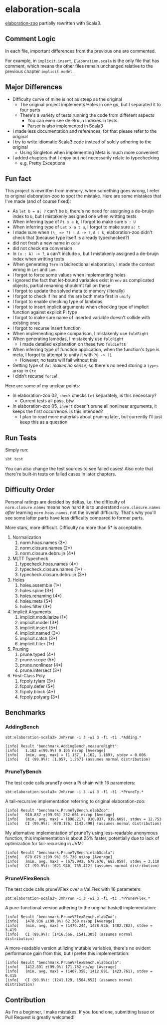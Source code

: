 # elaboration-scala

[elaboration-zoo](https://github.com/AndrasKovacs/elaboration-zoo) partially rewritten with Scala3.

## Comment Logic

In each file, important differences from the previous one are commented.

For example, in `implicit.insert`, `Elaboration.scala` is the only file that has comment, which means the other files remain unchanged relative to the previous chapter `implicit.model`.

## Major Differences

- Difficulty curve of mine is not as steep as the original
    - The original project implements Holes in one go, but I separated it to four parts
    - There's a variety of tests running the code from different aspects
        - You can even see de-Bruijn indexes in tests
        - Parser is also implemented in Scala3
- I made less documentation and references, for that please refer to the original
- I try to write idiomatic Scala3 code instead of solely adhering to the original
    - Using Singleton when implementing Meta is much more convenient
- I added chapters that I enjoy but not necessarily relate to typechecking
    - e.g. Pretty Exceptions

## Fun fact

This project is rewritten from memory, when something goes wrong, I refer to original elaboration-zoo to spot the mistake. Here are some mistakes that I've made (and of course fixed):

- As `let b = a; ?` can't be `b`, there's no need for assigning a de-bruijn index to `b`, but I mistakenly assigned one when writting tests
- When inferring type of `Pi x a b`, I forgot to make sure `b : U`
- When inferring type of `Let x a t u`, I forgot to make sure `a: t`
- I made sure when `(\_ => ?) : A -> ?`, `A : U`, elaboration-zoo didn't check that (because type itself is already typechecked?)
- did not fresh a new name in `conv`
- did not check eta conversion
- In `(x : A) -> ?`, `A` can't include `x`, but I mistakenly assigned a de-bruijn index when writting tests
- When generating `Term` in bidirectional elaboration, I made the context wrong in `Let` and `Lam`.
- I forgot to force some values when implementing holes
- I ignored the fact that let-bound variables exist in `env` as complicated objects, partial renaming shouldn't fail on these
- I forgot to update the solved meta to memory (literally)
- I forgot to check if lhs and rhs are both meta first in `unify`
- I forgot to enable checking type of lambdas
- I forgot to insert implicit arguments when checking type of implicit function against explicit Pi type
- I forgot to make sure name of inserted variable doesn't collide with existing ones
- I forgot to recurse insert function
- When implementing spine comparison, I mistakenly use `foldRight`
- When generating lambdas, I mistakenly use `foldRight`
    - I made detailed explanation on these two `foldLeft`s
- When inferring type of function application, when the function's type is meta, I forgot to attempt to unify it with `?0 -> ?1`
    - However, no tests will fail without this
- Getting type of `Val` *makes no sense*, so there's no need storing a `types` array in `Ctx`
- I didn't recurse `force`!

Here are some of my unclear points:

- In elaboration-zoo 02, `check` checks `Let` separately, is this necessary?
    - Current tests all pass, btw
- In elaboration-zoo 05, `invert` doesn't prune all nonlinear arguments, it keeps the first occurrence. Is this intended?
    - I plan to read more materials about pruning later, but currently I'll just keep this as a question

## Run Tests

Simply run:

```sh
sbt test
```

You can also change the test sources to see failed cases! Also note that there're built-in tests on failed cases in later chapters.

## Difficulty Order

Personal ratings are decided by deltas, i.e. the difficulty of `norm.closure.names` means how hard it is to understand `norm.closure.names` *after* learning `norm.hoas.names`, not the overall difficulty. That's why you'll see some latter parts have less difficulty compared to former parts.

More stars, more difficult. Difficulty no more than 5* is acceptable.

1. Normalization
    1. norm.hoas.names (3*)
    2. norm.closure.names (2*)
    3. norm.closure.debruijn (4*)
2. MLTT Typecheck
    1. typecheck.hoas.names (4*)
    2. typecheck.closure.names (1*)
    3. typecheck.closure.debruijn (3*)
3. Holes
    1. holes.assemble (1*)
    2. holes.spine (3*)
    3. holes.renaming (4*)
    4. holes.meta (5*)
    5. holes.filter (3*)
4. Implicit Arguments
    1. implicit.modularize (1*)
    2. implicit.model (3*)
    3. implicit.insert (5*)
    4. implicit.named (3*)
    5. implicit.catch (3*)
    6. implicit.filter (1*)
5. Pruning
    1. prune.typed (4*)
    2. prune.scope (5*)
    3. prune.nonlinear (4*)
    4. prune.intersect (3*)
6. First-Class Poly
    1. fcpoly.tylam (3*)
    2. fcpoly.defer (5*)
    3. fcpoly.block (4*)
    4. fcpoly.polyarg (3*)

## Benchmarks

### AddingBench

```
sbt:elaboration-scala3> Jmh/run -i 3 -wi 3 -f1 -t1 .*Adding.*
```

```
[info] Result "benchmark.AddingBench.measureRight":
[info]   1.162 ±(99.9%) 0.105 ns/op [Average]
[info]   (min, avg, max) = (1.157, 1.162, 1.169), stdev = 0.006
[info]   CI (99.9%): [1.057, 1.267] (assumes normal distribution)
```

### PruneTyBench

The test code calls pruneTy over a Pi chain with 16 parameters:

```
sbt:elaboration-scala3> Jmh/run -i 3 -wi 3 -f1 -t1 .*PruneTy.*
```

A tail-recursive implementation referring to original elaboration-zoo:

```
[info] Result "benchmark.PruneTyBench.elabZoo":
[info]   910.837 ±(99.9%) 232.661 ns/op [Average]
[info]   (min, avg, max) = (896.217, 910.837, 919.669), stdev = 12.753
[info]   CI (99.9%): [678.176, 1143.498] (assumes normal distribution)
```

My alternative implementation of pruneTy using less-readable anonymous function, this implementation is about 25% faster, potentially due to lack of optimization for tail-recursing in JVM:

```
[info] Result "benchmark.PruneTyBench.elabScala":
[info]   678.676 ±(99.9%) 56.736 ns/op [Average]
[info]   (min, avg, max) = (675.942, 678.676, 682.059), stdev = 3.110
[info]   CI (99.9%): [621.940, 735.412] (assumes normal distribution)
```

### PruneVFlexBench

The test code calls pruneVFlex over a Val.Flex with 16 parameters:

```
sbt:elaboration-scala3> Jmh/run -i 3 -wi 3 -f1 -t1 .*PruneVFlex.*
```

A pure-functional version adhering to the original haskell implementation:

```
[info] Result "benchmark.PruneVFlexBench.elabZoo":
[info]   1478.936 ±(99.9%) 62.369 ns/op [Average]
[info]   (min, avg, max) = (1476.244, 1478.936, 1482.782), stdev = 3.419
[info]   CI (99.9%): [1416.566, 1541.305] (assumes normal distribution)
```

A more-readable version utilizing mutable variables, there's no evident performance gain from this, but I prefer this implementation:

```
[info] Result "benchmark.PruneVFlexBench.elabScala":
[info]   1412.891 ±(99.9%) 171.762 ns/op [Average]
[info]   (min, avg, max) = (1407.358, 1412.891, 1423.761), stdev = 9.415
[info]   CI (99.9%): [1241.129, 1584.652] (assumes normal distribution)
```

## Contribution

As I'm a beginner, I make mistakes. If you found one, submitting Issue or Pull Request is greatly welcomed!
